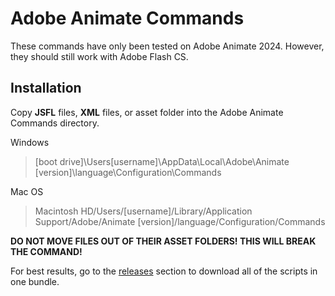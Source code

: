 # Adobe Animate Commands
These commands have only been tested on Adobe Animate 2024. However, they should still work with Adobe Flash CS.

## Installation
Copy **JSFL** files, **XML** files, or asset folder into the Adobe Animate Commands directory.

Windows
> [boot drive]\Users\[username]\AppData\Local\Adobe\Animate [version]\language\Configuration\Commands

Mac OS
>Macintosh HD/Users/[username]/Library/Application Support/Adobe/Animate [version]/language/Configuration/Commands

**DO NOT MOVE FILES OUT OF THEIR ASSET FOLDERS! THIS WILL BREAK THE COMMAND!**

For best results, go to the [releases](https://github.com/gthb-guest/yotta-animation-tools/releases) section to download all of the scripts in one bundle.
